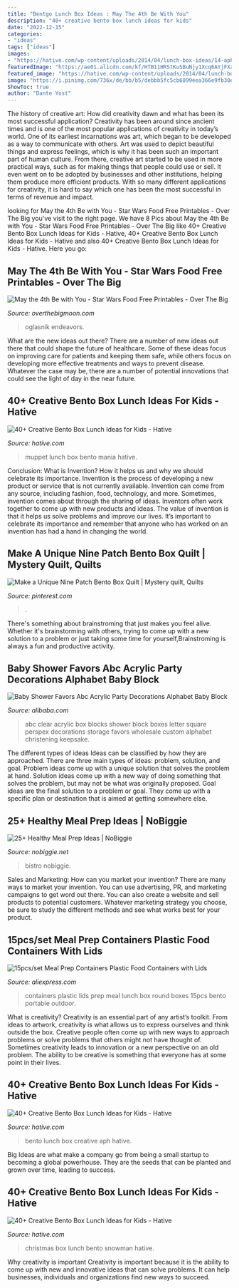 ```yaml
---
title: "Bentgo Lunch Box Ideas : May The 4th Be With You"
description: "40+ creative bento box lunch ideas for kids"
date: "2022-12-15"
categories:
- "ideas"
tags: ["ideas"]
images:
- "https://hative.com/wp-content/uploads/2014/04/lunch-box-ideas/14-aph-bento-lunch-box.jpg"
featuredImage: "https://ae01.alicdn.com/kf/HTB11HRStKuSBuNjy1Xcq6AYjFXaY/15pcs-set-Meal-Prep-Containers-Plastic-Food-Containers-with-Lids-Outdoor-Portable-Bento-Lunch-Box-1Compartment.jpg"
featured_image: "https://hative.com/wp-content/uploads/2014/04/lunch-box-ideas/27-christmas-snowman.jpg"
image: "https://i.pinimg.com/736x/de/bb/b5/debbb5fc5cb6899eea366e9fb30ef957--bento-box-quilting-projects.jpg"
ShowToc: true
author: "Dante Yost"
---
```



The history of creative art: How did creativity dawn and what has been its most successful application?
Creativity has been around since ancient times and is one of the most popular applications of creativity in today’s world. One of its earliest incarnations was art, which began to be developed as a way to communicate with others. Art was used to depict beautiful things and express feelings, which is why it has been such an important part of human culture. From there, creative art started to be used in more practical ways, such as for making things that people could use or sell. It even went on to be adopted by businesses and other institutions, helping them produce more efficient products. With so many different applications for creativity, it is hard to say which one has been the most successful in terms of revenue and impact.

	

		
looking for May the 4th Be with You - Star Wars Food Free Printables - Over The Big you've visit to the right page. We have 8 Pics about May the 4th Be with You - Star Wars Food Free Printables - Over The Big like 40+ Creative Bento Box Lunch Ideas for Kids - Hative, 40+ Creative Bento Box Lunch Ideas for Kids - Hative and also 40+ Creative Bento Box Lunch Ideas for Kids - Hative. Here you go:
		
    
## May The 4th Be With You - Star Wars Food Free Printables - Over The Big

<img loading=lazy src="https://overthebigmoon.com/wp-content/uploads/2015/04/Star-Wars-Lunch.jpg" onerror="this.onerror=null;this.src='https://tse4.mm.bing.net/th?id=OIP.dDLtk1sqr8bhz0SbhuEnQwHaMq&amp;pid=15.1';" alt="May the 4th Be with You - Star Wars Food Free Printables - Over The Big">

_Source: overthebigmoon.com_

>oglasnik endeavors. 

	

What are the new ideas out there?
There are a number of new ideas out there that could shape the future of healthcare. Some of these ideas focus on improving care for patients and keeping them safe, while others focus on developing more effective treatments and ways to prevent disease. Whatever the case may be, there are a number of potential innovations that could see the light of day in the near future.

    
## 40+ Creative Bento Box Lunch Ideas For Kids - Hative

<img loading=lazy src="https://hative.com/wp-content/uploads/2014/04/lunch-box-ideas/10-muppet-mania.jpg" onerror="this.onerror=null;this.src='https://tse4.mm.bing.net/th?id=OIP.4a0U_KgQ3cNnPsF4x_cYPQHaHa&amp;pid=15.1';" alt="40+ Creative Bento Box Lunch Ideas for Kids - Hative">

_Source: hative.com_

>muppet lunch box bento mania hative. 

	

Conclusion: What is Invention? How it helps us and why we should celebrate its importance.
Invention is the process of developing a new product or service that is not currently available. Invention can come from any source, including fashion, food, technology, and more. Sometimes, invention comes about through the sharing of ideas. Inventors often work together to come up with new products and ideas. The value of invention is that it helps us solve problems and improve our lives. It’s important to celebrate its importance and remember that anyone who has worked on an invention has had a hand in changing the world.

    
## Make A Unique Nine Patch Bento Box Quilt | Mystery Quilt, Quilts

<img loading=lazy src="https://i.pinimg.com/736x/de/bb/b5/debbb5fc5cb6899eea366e9fb30ef957--bento-box-quilting-projects.jpg" onerror="this.onerror=null;this.src='https://tse2.mm.bing.net/th?id=OIP.ONiEjPHyvcTL6uz4EKrD0wHaHO&amp;pid=15.1';" alt="Make a Unique Nine Patch Bento Box Quilt | Mystery quilt, Quilts">

_Source: pinterest.com_

>. 

	

There's something about brainstroming that just makes you feel alive. Whether it's brainstorming with others, trying to come up with a new solution to a problem or just taking some time for yourself,Brainstroming is always a fun and productive activity.

    
## Baby Shower Favors Abc Acrylic Party Decorations Alphabet Baby Block

<img loading=lazy src="https://sc01.alicdn.com/kf/HTB12PvvN9zqK1RjSZFpq6ykSXXaS/220860446/HTB12PvvN9zqK1RjSZFpq6ykSXXaS.jpg" onerror="this.onerror=null;this.src='https://tse3.mm.bing.net/th?id=OIP.tXsPW-wQpf1Ny_fCf47OpAHaHj&amp;pid=15.1';" alt="Baby Shower Favors Abc Acrylic Party Decorations Alphabet Baby Block">

_Source: alibaba.com_

>abc clear acrylic box blocks shower block boxes letter square perspex decorations storage favors wholesale custom alphabet christening keepsake. 

	

The different types of ideas
Ideas can be classified by how they are approached. There are three main types of ideas: problem, solution, and goal. Problem ideas come up with a unique solution that solves the problem at hand. Solution ideas come up with a new way of doing something that solves the problem, but may not be what was originally proposed. Goal ideas are the final solution to a problem or goal. They come up with a specific plan or destination that is aimed at getting somewhere else.

    
## 25+ Healthy Meal Prep Ideas | NoBiggie

<img loading=lazy src="https://www.nobiggie.net/wp-content/uploads/2017/05/thai-bistro-box.jpg" onerror="this.onerror=null;this.src='https://tse1.mm.bing.net/th?id=OIP.zDNv0w1Wrx1Kfj-wUjzJEAHaKX&amp;pid=15.1';" alt="25+ Healthy Meal Prep Ideas | NoBiggie">

_Source: nobiggie.net_

>bistro nobiggie. 

	

Sales and Marketing: How can you market your invention?
There are many ways to market your invention. You can use advertising, PR, and marketing campaigns to get word out there. You can also create a website and sell products to potential customers. Whatever marketing strategy you choose, be sure to study the different methods and see what works best for your product.

    
## 15pcs/set Meal Prep Containers Plastic Food Containers With Lids

<img loading=lazy src="https://ae01.alicdn.com/kf/HTB11HRStKuSBuNjy1Xcq6AYjFXaY/15pcs-set-Meal-Prep-Containers-Plastic-Food-Containers-with-Lids-Outdoor-Portable-Bento-Lunch-Box-1Compartment.jpg" onerror="this.onerror=null;this.src='https://tse1.mm.bing.net/th?id=OIP.O8wMl8TG5o1M-guYEWO14AHaHa&amp;pid=15.1';" alt="15pcs/set Meal Prep Containers Plastic Food Containers with Lids">

_Source: aliexpress.com_

>containers plastic lids prep meal lunch box round boxes 15pcs bento portable outdoor. 

	

What is creativity?
Creativity is an essential part of any artist’s toolkit. From ideas to artwork, creativity is what allows us to express ourselves and think outside the box. Creative people often come up with new ways to approach problems or solve problems that others might not have thought of. Sometimes creativity leads to innovation or a new perspective on an old problem. The ability to be creative is something that everyone has at some point in their lives.

    
## 40+ Creative Bento Box Lunch Ideas For Kids - Hative

<img loading=lazy src="https://hative.com/wp-content/uploads/2014/04/lunch-box-ideas/14-aph-bento-lunch-box.jpg" onerror="this.onerror=null;this.src='https://tse2.mm.bing.net/th?id=OIP.D7wQq8WJ3HUbhqJq3M36ugHaF5&amp;pid=15.1';" alt="40+ Creative Bento Box Lunch Ideas for Kids - Hative">

_Source: hative.com_

>bento lunch box creative aph hative. 

	

Big Ideas are what make a company go from being a small startup to becoming a global powerhouse. They are the seeds that can be planted and grown over time, leading to success.

    
## 40+ Creative Bento Box Lunch Ideas For Kids - Hative

<img loading=lazy src="https://hative.com/wp-content/uploads/2014/04/lunch-box-ideas/27-christmas-snowman.jpg" onerror="this.onerror=null;this.src='https://tse2.mm.bing.net/th?id=OIP.Ozq5EuPVcS7UDe22b9rnbwHaFj&amp;pid=15.1';" alt="40+ Creative Bento Box Lunch Ideas for Kids - Hative">

_Source: hative.com_

>christmas box lunch bento snowman hative. 

	

Why creativity is important
Creativity is important because it is the ability to come up with new and innovative ideas that can solve problems. It can help businesses, individuals and organizations find new ways to succeed.

